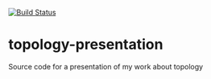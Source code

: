 [![Build Status](https://travis-ci.org/owulveryck/topology-presentation.svg?branch=master)](https://travis-ci.org/owulveryck/topology-presentation)

# topology-presentation
Source code for a presentation of my work about topology
